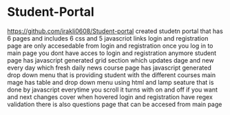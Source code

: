 # Student-Portal
https://github.com/irakli0608/Student-portal
created studetn portal that has 6 pages and includes 6 css and 5 javascriot links 
 login and registration page are only accesedable from login and registration
 once you log in to main page you dont have acces to login and registration anymore
 student page has javascript generated grid section which updates dage and new every day which fresh daily news 
 course page has javascript generated drop down menu that is providing student with the different courses 
 main mage has table and drop down menu using html and lamp seature that is done by javascript everytime you scroll it turns with on and off if you want  and next changes cover when hovered 
 login and registration have regex validation
 there is also questions page that can be accesed from main page 
 
